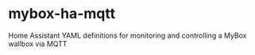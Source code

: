 # mybox-ha-mqtt
Home Assistant YAML definitions for monitoring and controlling a MyBox wallbox via MQTT 
